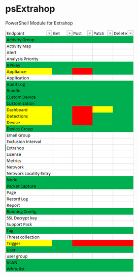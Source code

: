 # psExtrahop
PowerShell Module for Extrahop

![](https://github.com/hematic/Storage/raw/master/CurrentExtrahopAPICoverage.PNG)
